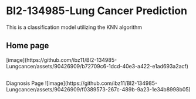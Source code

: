 <h1>BI2-134985-Lung Cancer Prediction</h1>
<p>This is a classification model utilizing the KNN algorithm</p>
<h2>Home page</h2>
[image](https://github.com/ibz11/BI2-134985-Lungcancer/assets/90426909/b72709c6-1dcd-40e3-a422-e1ad693a2acf)

<h2></h2>Diagnosis Page</h2>
![image](https://github.com/ibz11/BI2-134985-Lungcancer/assets/90426909/f0389573-267c-489b-9a23-1e34b8998b05)
